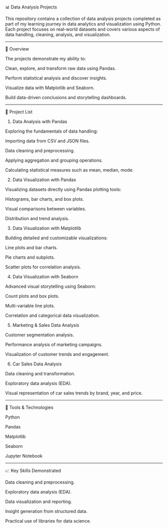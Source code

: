 📊 Data Analysis Projects

This repository contains a collection of data analysis projects completed as part of my learning journey in data analytics and visualization using Python.
Each project focuses on real-world datasets and covers various aspects of data handling, cleaning, analysis, and visualization.


---

🧠 Overview

The projects demonstrate my ability to:

Clean, explore, and transform raw data using Pandas.

Perform statistical analysis and discover insights.

Visualize data with Matplotlib and Seaborn.

Build data-driven conclusions and storytelling dashboards.



---

📁 Project List

1. Data Analysis with Pandas

Exploring the fundamentals of data handling:

Importing data from CSV and JSON files.

Data cleaning and preprocessing.

Applying aggregation and grouping operations.

Calculating statistical measures such as mean, median, mode.


2. Data Visualization with Pandas

Visualizing datasets directly using Pandas plotting tools:

Histograms, bar charts, and box plots.

Visual comparisons between variables.

Distribution and trend analysis.


3. Data Visualization with Matplotlib

Building detailed and customizable visualizations:

Line plots and bar charts.

Pie charts and subplots.

Scatter plots for correlation analysis.


4. Data Visualization with Seaborn

Advanced visual storytelling using Seaborn:

Count plots and box plots.

Multi-variable line plots.

Correlation and categorical data visualization.


5. Marketing & Sales Data Analysis

Customer segmentation analysis.

Performance analysis of marketing campaigns.

Visualization of customer trends and engagement.


6. Car Sales Data Analysis

Data cleaning and transformation.

Exploratory data analysis (EDA).

Visual representation of car sales trends by brand, year, and price.



---

🧰 Tools & Technologies

Python

Pandas

Matplotlib

Seaborn

Jupyter Notebook



---

📈 Key Skills Demonstrated

Data cleaning and preprocessing.

Exploratory data analysis (EDA).

Data visualization and reporting.

Insight generation from structured data.

Practical use of libraries for data science.
